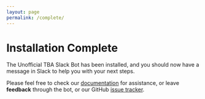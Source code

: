 ```yaml
---
layout: page
permalink: /complete/
---
```


# Installation Complete #

The Unofficial TBA Slack Bot has been installed, and you should now have a message in Slack to help you with your 
 next steps.

Please feel free to check our [documentation](/docs) for assistance, or leave __feedback__ through the bot, 
 or our GitHub [issue tracker](https://github.com/FRC5881/TBASlackBot/issues).

